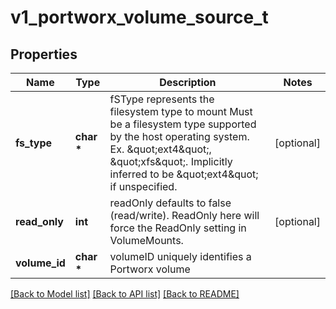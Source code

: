 # v1_portworx_volume_source_t

## Properties
Name | Type | Description | Notes
------------ | ------------- | ------------- | -------------
**fs_type** | **char \*** | fSType represents the filesystem type to mount Must be a filesystem type supported by the host operating system. Ex. \&quot;ext4\&quot;, \&quot;xfs\&quot;. Implicitly inferred to be \&quot;ext4\&quot; if unspecified. | [optional] 
**read_only** | **int** | readOnly defaults to false (read/write). ReadOnly here will force the ReadOnly setting in VolumeMounts. | [optional] 
**volume_id** | **char \*** | volumeID uniquely identifies a Portworx volume | 

[[Back to Model list]](../README.md#documentation-for-models) [[Back to API list]](../README.md#documentation-for-api-endpoints) [[Back to README]](../README.md)


